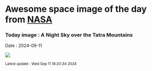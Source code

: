 
# Awesome space image of the day from [NASA](https://api.nasa.gov/)

### Today image : A Night Sky over the Tatra Mountains
Date : 2024-09-11

![](https://apod.nasa.gov/apod/image/2409/NightTatra_Rosadzinski_960.jpg)

<small>Latest update : Wed Sep 11 18:20:34 2024</small>
        
